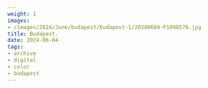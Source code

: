 ```yaml
---
weight: 1
images:
- /images/2024/June/budapest/budapest-1/20240604-P1090570.jpg
title: Budapest.
date: 2024-06-04
tags:
- archive
- digital
- color
- budapest
---
```


